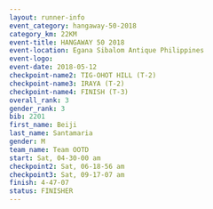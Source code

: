 ```yaml
---
layout: runner-info 
event_category: hangaway-50-2018 
category_km: 22KM 
event-title: HANGAWAY 50 2018 
event-location: Egana Sibalom Antique Philippines 
event-logo: 
event-date: 2018-05-12 
checkpoint-name2: TIG-OHOT HILL (T-2) 
checkpoint-name3: IRAYA (T-2) 
checkpoint-name4: FINISH (T-3) 
overall_rank: 3
gender_rank: 3
bib: 2201
first_name: Beiji
last_name: Santamaria
gender: M
team_name: Team OOTD
start: Sat, 04-30-00 am
checkpoint2: Sat, 06-18-56 am
checkpoint3: Sat, 09-17-07 am
finish: 4-47-07
status: FINISHER
---
```


